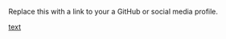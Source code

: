Replace this with a link to your a GitHub or social media profile.

[text](https://Lnifin/markdown-portfolio.com)
